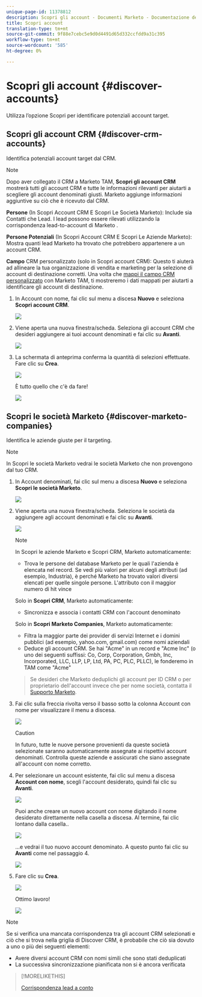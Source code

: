 ```yaml
---
unique-page-id: 11378812
description: Scopri gli account - Documenti Marketo - Documentazione del prodotto
title: Scopri account
translation-type: tm+mt
source-git-commit: 9f88e7cebc5e9d0d4491d65d332ccfdd9a31c395
workflow-type: tm+mt
source-wordcount: '585'
ht-degree: 0%

---
```



# Scopri gli account {#discover-accounts}

Utilizza l’opzione Scopri per identificare potenziali account target.

## Scopri gli account CRM {#discover-crm-accounts}

Identifica potenziali account target dal CRM.

>[!NOTE]
>
>Dopo aver collegato il CRM a Marketo TAM, **Scopri gli account CRM** mostrerà tutti gli account CRM e tutte le informazioni rilevanti per aiutarti a scegliere gli account denominati giusti. Marketo aggiunge informazioni aggiuntive su ciò che è ricevuto dal CRM.

**Persone**  (In Scopri Account CRM E Scopri Le Società Marketo): Include sia Contatti che Lead. I lead possono essere rilevati utilizzando la corrispondenza lead-to-account di Marketo [](/help/marketo/product-docs/target-account-management/target/named-accounts/lead-to-account-matching.md).

**Persone Potenziali**  (In Scopri Account CRM E Scopri Le Aziende Marketo): Mostra quanti lead Marketo ha trovato che potrebbero appartenere a un account CRM.

**Campo**  CRM personalizzato (solo in Scopri account CRM): Questo ti aiuterà ad allineare la tua organizzazione di vendita e marketing per la selezione di account di destinazione corretti. Una volta che [mappi il campo CRM personalizzato](/help/marketo/product-docs/target-account-management/setup-tam/create-a-custom-field-for-crm-discovery.md) con Marketo TAM, ti mostreremo i dati mappati per aiutarti a identificare gli account di destinazione.

1. In Account con nome, fai clic sul menu a discesa **Nuovo** e seleziona **Scopri account CRM**.

   ![](assets/disc-crm-one.png)

1. Viene aperta una nuova finestra/scheda. Seleziona gli account CRM che desideri aggiungere ai tuoi account denominati e fai clic su **Avanti**.

   ![](assets/disc-crm-two.png)

1. La schermata di anteprima conferma la quantità di selezioni effettuate. Fare clic su **Crea**.

   ![](assets/disc-three.png)

   È tutto quello che c&#39;è da fare!

   ![](assets/disc-four.png)

## Scopri le società Marketo {#discover-marketo-companies}

Identifica le aziende giuste per il targeting.

>[!NOTE]
>
>In Scopri le società Marketo vedrai le società Marketo che non provengono dal tuo CRM.

1. In Account denominati, fai clic sul menu a discesa **Nuovo** e seleziona **Scopri le società Marketo**.

   ![](assets/one-1.png)

1. Viene aperta una nuova finestra/scheda. Seleziona le società da aggiungere agli account denominati e fai clic su **Avanti**.

   ![](assets/disc-comp-two.png)

   >[!NOTE]
   >
   >In Scopri le aziende Marketo e Scopri CRM, Marketo automaticamente:
   >
   >* Trova le persone del database Marketo per le quali l&#39;azienda è elencata nel record. Se vedi più valori per alcuni degli attributi (ad esempio, Industria), è perché Marketo ha trovato valori diversi elencati per quelle singole persone. L&#39;attributo con il maggior numero di hit vince
   >
   >Solo in **Scopri CRM**, Marketo automaticamente:
   >
   >* Sincronizza e associa i contatti CRM con l&#39;account denominato
   >
   >Solo in **Scopri Marketo Companies**, Marketo automaticamente:
   >
   >* Filtra la maggior parte dei provider di servizi Internet e i domini pubblici (ad esempio, yahoo.com, gmail.com) come nomi aziendali
      >
      >
   * Deduce gli account CRM. Se hai &quot;Acme&quot; in un record e &quot;Acme Inc&quot; (o uno dei seguenti suffissi: Co, Corp, Corporation, Gmbh, Inc, Incorporated, LLC, LLP, LP, Ltd, PA, PC, PLC, PLLC), le fonderemo in TAM come &quot;Acme&quot;
   >
   >Se desideri che Marketo deduplichi gli account per ID CRM o per proprietario dell&#39;account invece che per nome società, contatta il [Supporto Marketo](https://nation.marketo.com/t5/Support/ct-p/Support).

1. Fai clic sulla freccia rivolta verso il basso sotto la colonna Account con nome per visualizzare il menu a discesa.

   ![](assets/disc-comp-three.png)

   >[!CAUTION]
   >
   >In futuro, tutte le nuove persone provenienti da queste società selezionate saranno automaticamente assegnate ai rispettivi account denominati. Controlla queste aziende e assicurati che siano assegnate all&#39;account con nome corretto.

1. Per selezionare un account esistente, fai clic sul menu a discesa **Account con nome**, scegli l&#39;account desiderato, quindi fai clic su **Avanti**.

   ![](assets/disc-comp-four.png)

   Puoi anche creare un nuovo account con nome digitando il nome desiderato direttamente nella casella a discesa. Al termine, fai clic lontano dalla casella..

   ![](assets/disc-comp-five.png)

   ...e vedrai il tuo nuovo account denominato. A questo punto fai clic su **Avanti** come nel passaggio 4.

   ![](assets/disc-comp-six.png)

1. Fare clic su **Crea**.

   ![](assets/disc-comp-seven.png)

   Ottimo lavoro!

   ![](assets/disc-co-six.png)

>[!NOTE]
>
>Se si verifica una mancata corrispondenza tra gli account CRM selezionati e ciò che si trova nella griglia di Discover CRM, è probabile che ciò sia dovuto a uno o più dei seguenti elementi:
>
>* Avere diversi account CRM con nomi simili che sono stati deduplicati
>* La successiva sincronizzazione pianificata non si è ancora verificata


>[!MORELIKETHIS]
>
>[Corrispondenza lead a conto](/help/marketo/product-docs/target-account-management/target/named-accounts/lead-to-account-matching.md)
